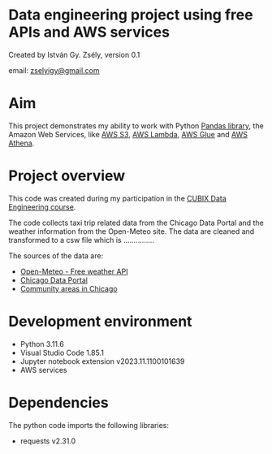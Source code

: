 # Data engineering project using free APIs and AWS services
Created by István Gy. Zsély, version 0.1

email: [zselyigy@gmail.com](email:zselyigy@gmail.com)

# Aim
This project demonstrates my ability to work with Python [Pandas library](https://pandas.pydata.org/), the Amazon Web Services, like [AWS S3](https://aws.amazon.com/pm/serv-s3/), [AWS Lambda](https://aws.amazon.com/lambda/), [AWS Glue](https://aws.amazon.com/glue/) and [AWS Athena](https://aws.amazon.com/athena/).

# Project overview
This code was created during my participation in the [CUBIX Data Engineering course](https://courses.cubixedu.com/kepzes/data-engineer-23q4).

The code collects taxi trip related data from the Chicago Data Portal and the weather information from the Open-Meteo site. The data are cleaned and transformed to a csw file which is ...............

The sources of the data are:
- [Open-Meteo - Free weather API](https://open-meteo.com/)
- [Chicago Data Portal](https://data.cityofchicago.org/)
- [Community areas in Chicago](https://en.wikipedia.org/wiki/Community_areas_in_Chicago)


# Development environment
- Python 3.11.6
- Visual Studio Code 1.85.1
- Jupyter notebook extension v2023.11.1100101639
- AWS services

# Dependencies
The python code imports the following libraries:
- requests v2.31.0
